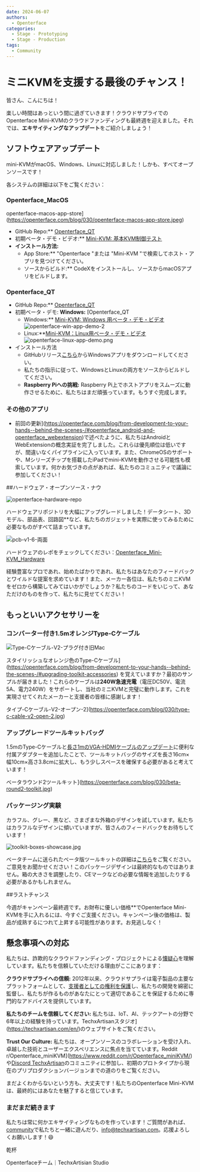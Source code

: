 ```yaml
---
date: 2024-06-07
authors:
  - Openterface
categories:
  - Stage - Prototyping
  - Stage - Production
tags:
  - Community
---
```


# ミニKVMを支援する最後のチャンス！

皆さん、こんにちは！

楽しい時間はあっという間に過ぎていきます！クラウドサプライでのOpenterface Mini-KVMのクラウドファンディングも最終週を迎えました。それでは、**エキサイティングなアップデート**をご紹介しましょう！

<!-- more -->

## ソフトウェアアップデート

mini-KVMがmacOS、Windows、Linuxに対応しました！しかも、すべてオープンソースです！

各システムの詳細は以下をご覧ください：

### Openterface_MacOS
openterface-macos-app-store](https://openterface.com/blog/030/openterface-macos-app-store.jpeg)
  - GitHub Repo:** [Openterface_QT](https://github.com/TechxArtisanStudio/Openterface_QT)
  - 初期ベータ・デモ・ビデオ:** [Mini-KVM: 基本KVM制御テスト](https://www.youtube.com/watch?v=m7OpUem0zqY)
  - **インストール方法:**
    - App Store:** "Openterface "または "Mini-KVM "で検索してホスト・アプリを見つけてください。
    - ソースからビルド:** CodeXをインストールし、ソースからmacOSアプリをビルドします。

### Openterface_QT
  - GitHub Repo:** [Openterface_QT](https://github.com/TechxArtisanStudio/Openterface_QT)
  - 初期ベータ・デモ: **Windows:** [Openterface_QT
    - Windows:** [Mini-KVM: Windows 用ベータ・デモ・ビデオ](https://www.youtube.com/watch?v=ERzpGtRvP2o&t=23s)
    ![openterface-win-app-demo-2](https://openterface.com/blog/030/openterface-win-app-demo-2.jpg)
    - Linux:**[Mini-KVM：Linux用ベータ・デモ・ビデオ](https://www.youtube.com/watch?v=_ScpI6TC0Pk)
    ![openterface-linux-app-demo.png](https://openterface.com/blog/030/openterface-linux-app-demo.png)
  - インストール方法
    - GitHubリリース[こちら](https://github.com/TechxArtisanStudio/Openterface_QT/releases/tag/v0.0.1)からWindowsアプリをダウンロードしてください。
    - 私たちの指示に従って、WindowsとLinuxの両方をソースからビルドしてください。
    - **Raspberry Piへの挑戦:** Raspberry Pi上でホストアプリをスムーズに動作させるために、私たちはまだ頑張っています。もうすぐ完成します。

### その他のアプリ
  - 前回の更新](https://openterface.com/blog/from-development-to-your-hands--behind-the-scenes-/#openterface_android-and-openterface_webextension)で述べたように、私たちはAndroidとWebExtensionの概念実証を完了しました。これらは優先順位は低いですが、間違いなくパイプラインに入っています。また、ChromeOSのサポートや、Mシリーズチップを搭載したiPadでmini-KVMを動作させる可能性も模索しています。何かお気づきの点があれば、私たちのコミュニティで議論に参加してください！

##ハードウェア・オープンソース・ナウ

![openterface-hardware-repo](https://openterface.com/blog/030/openterface-hardware-repo.png)

ハードウェアリポジトリを大幅にアップグレードしました！データシート、3Dモデル、部品表、回路図**など、私たちのガジェットを実際に使ってみるために必要なものがすべて詰まっています。

![pcb-v1-6-両面](https://openterface.com/blog/030/pcb-v1-6-both-sides.jpg)

ハードウェアのレポをチェックしてください：[Openterface_Mini-KVM_Hardware](https://github.com/TechxArtisanStudio/Openterface_Mini-KVM_Hardware)

経験豊富なプロであれ、始めたばかりであれ、私たちはあなたのフィードバックとワイルドな提案を求めています！また、メーカー各位は、私たちのミニKVMをゼロから構築してみてはいかがでしょうか？私たちのコードをいじって、あなただけのものを作って、私たちに見せてください！

## もっといいアクセサリーを

### コンバーター付き1.5mオレンジType-Cケーブル

![Type-Cケーブル-V2-プラグ付き旧Mac](https://openterface.com/blog/030/type-c-cable-v2-plugged-old-mac.jpg)

スタイリッシュなオレンジ色のType-Cケーブル](https://openterface.com/blog/from-development-to-your-hands--behind-the-scenes-/#upgrading-toolkit-accessories) を覚えていますか？最初のサンプルが届きました！これらのケーブルは**240W急速充電**（電圧DC50V、電流5A、電力240W）をサポートし、当社のミニKVMと完璧に動作します。これを実現させてくれたメーカーと支援者の皆様に感謝します！

タイプ-Cケーブル-V2-オープン-2](https://openterface.com/blog/030/type-c-cable-v2-open-2.jpg)


### アップグレードツールキットバッグ

1.5mのType-Cケーブルと[長さ1mのVGA-HDMIケーブルのアップデート](https://openterface.com/blog/-upgrade-on-vga-to-hdmi-cable-as-a-free-bonus-/)に便利な付属アダプターを追加したことで、ツールキットバッグのサイズを長さ16cm×幅10cm×高さ3.8cmに拡大し、もう少しスペースを確保する必要があると考えています！

ベータラウンド2ツールキット](https://openterface.com/blog/030/beta-round2-toolkit.jpg)

### パッケージング実験

カラフル、グレー、黒など、さまざまな外箱のデザインを試しています。私たちはカラフルなデザインに傾いていますが、皆さんのフィードバックをお待ちしています！

![toolkit-boxes-showcase.jpg](https://openterface.com/blog/030/toolkit-boxes-showcase.jpg)

ベータチームに送られたベータ版ツールキットの詳細は[こちら](https://www.reddit.com/r/Openterface_miniKVM/comments/1d40atr/tactical_reinforcements_round_2_are_on_their_way/)をご覧ください。ご意見をお聞かせください！このパッケージデザインは最終的なものではありません。箱の大きさを調整したり、CEマークなどの必要な情報を追加したりする必要があるかもしれません。

##ラストチャンス

今週がキャンペーン最終週です。お財布に優しい価格**でOpenterface Mini-KVMを手に入れるには、今すぐご支援ください。キャンペーン後の価格は、製品が成熟するにつれて上昇する可能性があります。お見逃しなく！

## 懸念事項への対応

私たちは、詐欺的なクラウドファンディング・プロジェクトによる[懐疑心](https://openterface.com/blog/from-development-to-your-hands--behind-the-scenes-/#addressing-concerns)を理解しています。私たちを信頼していただける理由がここにあります：

**クラウドサプライへの信頼:** 2012年以来、クラウドサプライは電子製品の主要なプラットフォームとして、[支援者としての権利を保護](https://www.crowdsupply.com/guide/backer-protection)し、私たちの開発を綿密に監督し、私たちが作るものがあなたにとって適切であることを保証するために専門的なアドバイスを提供しています。

**私たちのチームを信頼してください:** 私たちは、IoT、AI、テックアートの分野で6年以上の経験を持っています。TechxArtisanスタジオ](https://techxartisan.com/en/)のウェブサイトをご覧ください。

**Trust Our Culture:** 私たちは、オープンソースのコラボレーションを受け入れ、卓越した技術とユーザーエクスペリエンスに焦点を当てています。Reddit r/Openterface_miniKVM](https://www.reddit.com/r/Openterface_miniKVM/)や[Discord TechxArtisan](https://discord.gg/sFTJD6a3R8)のコミュニティに参加し、初期のプロトタイプから現在のプリプロダクションバージョンまでの道のりをご覧ください。

まだよくわからないという方も、大丈夫です！私たちのOpenterface Mini-KVMは、最終的にはあなたを魅了すると信じています。

### まだまだ続きます

私たちは常に何かエキサイティングなものを作っています！ご質問があれば、[community](https://openterface.com/community/)で私たちと一緒に遊んだり、info@techxartisan.com。応援よろしくお願いします！😄

乾杯

Openterfaceチーム｜TechxArtisian Studio